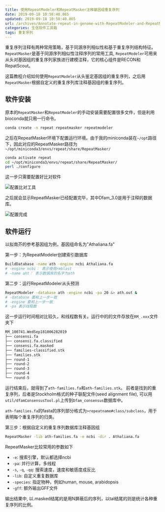 ```yaml
---
title: 使用RepeatModeler和RepeatMasker注释基因组重复序列
date: 2019-09-18 10:58:40.865
updated: 2019-09-18 10:58:40.865
url: /archives/Annotate-repeat-in-genome-with-RepeatModeler-and-RepeatMasker
categories: 生信软件工具箱
tags: 重复序列
---
```


重复序列注释有两种常用策略，基于同源序列相似性和基于重复序列结构特征。`RepeatMasker`是基于同源序列相似性注释序列的常用工具, `RepeatModeler`可用来从头对基因组的重复序列家族进行建模注释，它的核心组件是RECON和RepatScout。

这篇教程介绍如何使用`RepeatModeler`从头鉴定基因组的重复序列，之后用`RepeatMasker`根据自定义的重复序列库注释基因组的重复序列。

## 软件安装

原本的`RepeatMasker`和`RepeatModeler`的手动安装需要配置很多文件，但是利用bioconda就只用一行命令。

```bash
conda create -n repeat repeatmasker repeatmodeler
```

之后在RepeatMasker环境下配置运行环境。由于我的miniconda装在`~/opt`路径下，因此对应的RepeatMasker路径为`~/opt/miniconda3/envs/repeat/share/RepeatMasker/`

```bash
conda activate repeat
cd ~/opt/miniconda3/envs/repeat/share/RepeatMasker/
perl ./configure
```

这一步只需要配置好比对软件

![配置比对工具](https://halo-1252249331.cos.ap-shanghai.myqcloud.com/upload/2019/9/2013053-9aa560fcadf94885-cb7b3c03d6a644d5be1ebca74a1c1fa4.png)

之后就会显示RepeatMasker已经配置完毕，其中Dfam_3.0是用于注释的数据库。

![配置完成](https://halo-1252249331.cos.ap-shanghai.myqcloud.com/upload/2019/9/1568772932341-2431026ea88645559eda6daf7ef96cd0.png)

## 软件运行

以拟南芥的参考基因组为例，基因组命名为"Athaliana.fa"

第一步：为RepeatModeler创建索引数据库

```bash
BuildDatabase -name ath -engine ncbi Athaliana.fa
# -engine ncbi： 表示使用rmblast
# -name aht： 表示数据库的名字为ath
```

第二步：运行RepeatModeler从头预测

```bash
RepeatModeler -database ath -engine ncbi -pa 20 &> ath.out &
# -database 要和上一步一致
# -engine 要和上一步一致
# -pa 表示线程数
```

这一步运行时间相对比较久，和线程数有关。运行中的的文件存放在`RM_.xxx`文件夹下

```bash
RM_100741.WedSep181006282019
├── consensi.fa 
├── consensi.fa.classified
├── consensi.fa.masked
├── families-classified.stk
├── families.stk
├── round-1
├── round-2
├── round-3
├── round-4
└── round-5
```

运行结束后，就得到了`ath-families.fa`和`ath-families.stk`。 前者是找到的重复序列，后者是Stockholm格式的种子联配文件(seed alignment file), 可以用`util/dfamConsensusTool.pl`上传到`Dfam_consensus`数据库中。

`ath-families.fa`的fasta的序列部分格式为`>repeatname#class/subclass`，用于表明每个重复序列的归类。

第三步：根据自定义的重复序列数据库注释基因组

```bash
RepeatMasker -lib ath-families.fa -e ncbi -dir . Athaliana.fa
```

RepeatMasker比较常用的参数如下

- `-e`: 搜索引擎，默认都选择ncbi
- `-pa`: 并行计算，多线程
- `-s`, `-q`, `-qq`: 搜索速度，速度和敏感度成反比
- `-lib`: 自定义重复数据库
- `-species`: 指定物种，例如human, mouse, arabidopsis
- `-gff`: 额外输出GFF文件

输出结果中, 以.masked结尾的是用N屏蔽后的序列，以tal结尾的则是统计各种重复序列的比例。